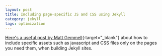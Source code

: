 ```yaml
---
layout: post
title: Including page-specific JS and CSS using Jekyll
category: jekyll
tags: optimization
---
```


[Here's a useful post by Matt Gemmell](http://mattgemmell.com/page-specific-assets-with-jekyll/){:target="_blank"} about how to include specific assets such as javascript and CSS files only on the pages you need them, when building Jekyll sites. 